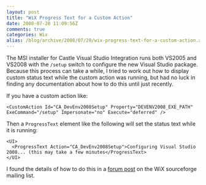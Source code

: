 ```yaml
---
layout: post
title: "WiX Progress Text for a Custom Action"
date: 2008-07-20 11:09:56Z
comments: true
categories: Wix
alias: /blog/archive/2008/07/20/wix-progress-text-for-a-custom-action.aspx
---
```


The MSI installer for Castle Visual Studio Integration runs both VS2005 and VS2008 with the `/setup` switch to configure the new
Visual Studio package. Because this process can take a while, I tried to work out how to display custom status text while the
custom action was running, but had no luck in finding any documentation about how to do this until just recently.

If you have a custom action like:

    <CustomAction Id="CA_DevEnv2008Setup" Property="DEVENV2008_EXE_PATH" ExeCommand="/setup" Impersonate="no" Execute="deferred" />

Then a `ProgressText` element like the following will set the status text while it is running:

    <UI>
      <ProgressText Action="CA_DevEnv2008Setup">Configuring Visual Studio 2008... (this may take a few minutes</ProgressText>
    </UI>

I found the details of how to do this in a [forum post][1] on the WiX sourceforge mailing list.

[1]: http://sourceforge.net/mailarchive/message.php?msg_id=028001c836c1%24fb70a270%24f251e750%24%25langley%40seconag.com
